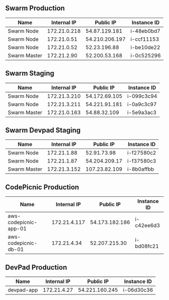 ## Swarm Production
|  Name | Internal IP  | Public IP  | Instance ID |
|---|---|---|---|
| Swarm Node  | 172.21.0.218  |  54.87.129.181  | i-48eb0bd7
| Swarm Node  | 172.21.0.51  |  54.210.206.197  | i-ccf11153
| Swarm Node  | 172.21.0.52  |  52.23.196.88  | i-be10de22
| Swarm Master  | 172.21.2.90  |  52.200.53.168  | i-0c525296
## Swarm Staging
|  Name | Internal IP  | Public IP  | Instance ID |
|---|---|---|---|
| Swarm Node  | 172.21.3.210  |  54.172.69.105  | i-099c3c94
| Swarm Node  | 172.21.3.211  |  54.221.91.181  | i-0a9c3c97
| Swarm Master  | 172.21.0.163  |  54.88.32.109  | i-5e9a3ac3
## Swarm Devpad Staging
|  Name | Internal IP  | Public IP  | Instance ID |
|---|---|---|---|
| Swarm Node  | 172.21.1.88  |  52.91.73.98  | i-f27580c2
| Swarm Node  | 172.21.1.87  |  54.204.209.17  | i-f37580c3
| Swarm Master  | 172.21.3.152  |  107.23.82.109  | i-8b0affbb
## CodePicnic Production
|  Name | Internal IP  | Public IP  | Instance ID |
|---|---|---|---|
| aws-codepicnic-app-01  | 172.21.4.117  |  54.173.182.186  | i-c42ee6d3
| aws-codepicnic-db-01  | 172.21.4.34  |  52.207.215.30  | i-bd08fc21
## DevPad Production
|  Name | Internal IP  | Public IP  | Instance ID |
|---|---|---|---|
| devpad-app  | 172.21.4.27  |  54.221.160.245  | i-06d30c36
